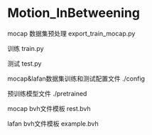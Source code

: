 # Motion_InBetweening
mocap 数据集预处理 export_train_mocap.py

训练 train.py

测试 test.py

mocap&lafan数据集训练和测试配置文件 ./config

预训练模型文件 ./pretrained

mocap bvh文件模板 rest.bvh

lafan bvh文件模板 example.bvh
